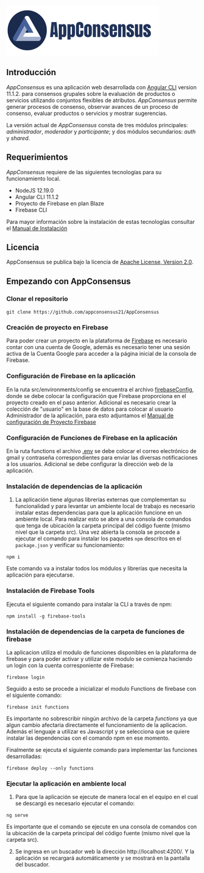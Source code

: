 ![AppConsensus](https://github.com/appconsensus21/AppConsensus/blob/main/src/assets/AppConsensus.png)

## Introducción
*AppConsensus* es una aplicación web desarrollada con [Angular CLI](https://github.com/angular/angular-cli) version 11.1.2. para consensos grupales sobre la evaluación de productos o servicios utilizando conjuntos flexibles de atributos. *AppConsensus* permite generar procesos de consenso, observar avances de un proceso de consenso, evaluar productos o servicios y mostrar sugerencias.

La versión actual de *AppConsensus* consta de tres módulos principales: *administrador*, *moderador* y *participante*; y dos módulos secundarios: *auth* y *shared*.

## Requerimientos

*AppConsensus* requiere de las siguientes tecnologías para su funcionamiento local.

- NodeJS 12.19.0 
- Angular CLI 11.1.2
- Proyecto de Firebase en plan Blaze
- Firebase CLI

Para mayor información sobre la instalación de estas tecnologías consultar el [Manual de Instalación](https://github.com/appconsensus21/AppConsensus/blob/main/manuales/ManualdeInstalacion.pdf)

## Licencia

AppConsensus se publica bajo la licencia de [Apache License, Version 2.0](LICENSE).

## Empezando con AppConsensus

### Clonar el repositorio

```shell
git clone https://github.com/appconsensus21/AppConsensus
```

### Creación de proyecto en Firebase

Para poder crear un proyecto en la plataforma de [Firebase](https://firebase.google.com/) es necesario contar con una cuenta de Google, además es necesario tener una sesión activa de la Cuenta Google para acceder a la página inicial de la consola de Firebase.

### Configuración de Firebase en la aplicación

En la ruta src/environments/config se encuentra el archivo [firebaseConfig](https://github.com/appconsensus21/AppConsensus/blob/main/src/environments/config/firebaseConfig.ts), donde se debe colocar la configuración que Firebase proporciona en el proyecto creado en el paso anterior. Adicional es necesario crear la colección de "usuario" en la base de datos para colocar al usuario Administrador de la aplicación, para esto adjuntamos el [Manual de configuración de Proyecto Firebase](https://github.com/appconsensus21/AppConsensus/blob/main/manuales/ManualConfiguracionProyectoFirebase.pdf)

### Configuración de Funciones de Firebase en la aplicación

En la ruta functions el archivo [.env](https://github.com/appconsensus21/AppConsensus/blob/main/functions/.env) se debe colocar el correo electrónico de gmail y contraseña correspondientes para enviar las diversas notificaciones a los usuarios. Adicional se debe configurar la dirección web de la aplicación.

### Instalación de dependencias de la aplicación

1.	La aplicación tiene algunas librerías externas que complementan su funcionalidad y para levantar un ambiente local de trabajo es necesario instalar estas dependencias para que la aplicación funcione en un ambiente local. Para realizar esto se abre a una consola de comandos que tenga de ubicación la carpeta principal del código fuente (mismo nivel que la carpeta src). Una vez abierta la consola se procede a ejecutar el comando para instalar los paquetes `npm` descritos en el `package.json` y verificar su funcionamiento:
```shell
npm i
```
Este comando va a instalar todos los módulos y librerías que necesita la aplicación para ejecutarse.

### Instalación de Firebase Tools

Ejecuta el siguiente comando para instalar la CLI a través de npm:
```shell
npm install -g firebase-tools
```

### Instalación de dependencias de la carpeta de funciones de firebase

La aplicacion utiliza el modulo de funciones disponibles en la plataforma de firebase y para poder activar y utilizar este modulo se comienza haciendo un login con la cuenta corresponiente de Firebase:
```shell
firebase login
```
Seguido a esto se procede a inicializar el modulo Functions de firebase con el siguiente comando:
```shell
firebase init functions
```
Es importante no sobrescribir ningún archivo de la carpeta *functions* ya que algun cambio afectaria directamente el funcionamiento de la aplicacion. Además el lenguaje a utilizar es Javascript y se selecciona que se quiere instalar las dependencias con el comando npm en ese momento.

Finalmente se ejecuta el siguiente comando para implementar las funciones desarrolladas:
```shell
firebase deploy --only functions
```

### Ejecutar la aplicación en ambiente local

1.	Para que la aplicación se ejecute de manera local en el equipo en el cual se descargó es necesario ejecutar el comando: 
```shell
ng serve
``` 
Es importante que el comando se ejecute en una consola de comandos con la ubicación de la carpeta principal del código fuente (mismo nivel que la carpeta src).

2.	Se ingresa en un buscador web la dirección http://localhost:4200/. Y la aplicación se recargará automáticamente y se mostrará en la pantalla del buscador.
